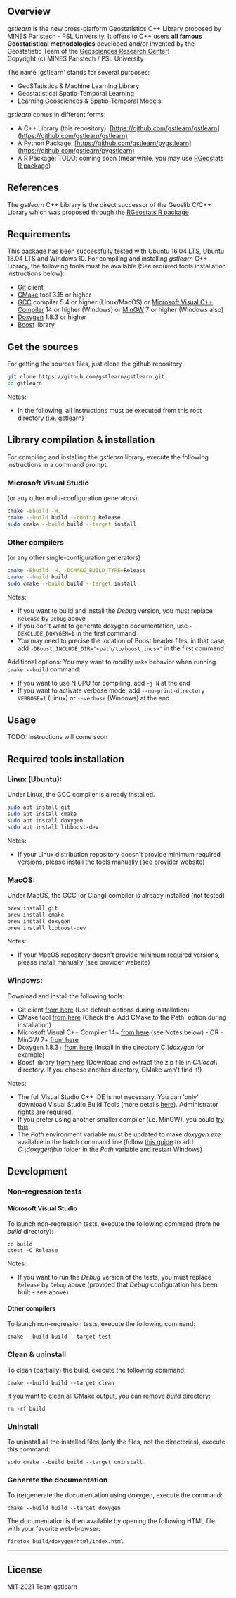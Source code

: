 ## Overview
*gstlearn* is the new cross-platform Geostatistics C++ Library proposed by MINES Paristech - PSL University. It offers to C++ users **all famous Geostatistical methodologies** developed and/or invented by the Geostatistic Team of the [Geosciences Research Center](https://www.geosciences.minesparis.psl.eu/)!<br/>
Copyright (c) MINES Paristech / PSL University

The name 'gstlearn' stands for several purposes:
  * GeoSTatistics & Machine Learning Library
  * Geostatistical Spatio-Temporal Learning
  * Learning Geosciences & Spatio-Temporal Models

*gstlearn* comes in different forms:
  * A C++ Library (this repository): [https://github.com/gstlearn/gstlearn](https://github.com/gstlearn/gstlearn)
  * A Python Package: [https://github.com/gstlearn/pygstlearn](https://github.com/gstlearn/pygstlearn)
  * A R Package: TODO: coming soon (meanwhile, you may use [RGeostats R package](http://cg.ensmp.fr/rgeostats))

## References
The *gstlearn* C++ Library is the direct successor of the Geoslib C/C++ Library which was proposed through the [RGeostats R package](http://cg.ensmp.fr/rgeostats)

## Requirements
This package has been successfully tested with Ubuntu 16.04 LTS, Ubuntu 18.04 LTS and Windows 10.
For compiling and installing *gstlearn* C++ Library, the following tools must be available (See required tools installation instructions below):
  * [Git](https://git-scm.com/downloads) client
  * [CMake](https://cmake.org/download) tool 3.15 or higher
  * [GCC](https://gcc.gnu.org) compiler 5.4 or higher (Linux/MacOS) or [Microsoft Visual C++ Compiler](https://visualstudio.microsoft.com/visual-cpp-build-tools) 14 or higher (Windows) or [MinGW](https://wiki.python.org/moin/WindowsCompilers#GCC_-_MinGW-w64_.28x86.2C_x64.29) 7 or higher (Windows also)
  * [Doxygen](https://www.doxygen.nl/download.html) 1.8.3 or higher
  * [Boost](https://www.boost.org/users/download) library
  
## Get the sources
For getting the sources files, just clone the github repository:

```sh
git clone https://github.com/gstlearn/gstlearn.git
cd gstlearn
```

Notes:
  * In the following, all instructions must be executed from this root directory (i.e. gstlearn)
  
## Library compilation & installation
For compiling and installing the *gstlearn* library, execute the following instructions in a command prompt.

### Microsoft Visual Studio
(or any other multi-configuration generators)

```sh
cmake -Bbuild -H.
cmake --build build --config Release
sudo cmake --build build --target install
```

### Other compilers
(or any other single-configuration generators)

```sh
cmake -Bbuild -H. -DCMAKE_BUILD_TYPE=Release
cmake --build build
sudo cmake --build build --target install
```

Notes:
  * If you want to build and install the *Debug* version, you must replace `Release` by `Debug` above
  * If you don't want to generate doxygen documentation, use `-DEXCLUDE_DOXYGEN=1` in the first command
  * You may need to precise the location of Boost header files, in that case, add `-DBoost_INCLUDE_DIR="<path/to/boost_incs>"` in the first command

Additional options:
You may want to modify `make` behavior when running `cmake --build` command:
  * If you want to use N CPU for compiling, add `-j N` at the end
  * If you want to activate verbose mode, add `--no-print-directory VERBOSE=1` (Linux) or `--verbose` (Windows) at the end

## Usage
TODO: Instructions will come soon

## Required tools installation

### Linux (Ubuntu):
Under Linux, the GCC compiler is already installed.

```sh
sudo apt install git
sudo apt install cmake
sudo apt install doxygen
sudo apt install libboost-dev
```

Notes:
  * If your Linux distribution repository doesn't provide minimum required versions, please install the tools manually (see provider website)

### MacOS:
Under MacOS, the GCC (or Clang) compiler is already installed (not tested)

```sh
brew install git
brew install cmake
brew install doxygen
brew install libboost-dev
```

Notes:
  * If your MacOS repository doesn't provide minimum required versions, please install manually (see provider website)
  
### Windows:
Download and install the following tools:
  * Git client [from here](https://gitforwindows.org) (Use default options during installation)
  * CMake tool [from here](https://cmake.org/download) (Check the 'Add CMake to the Path' option during installation)
  * Microsoft Visual C++ Compiler 14+ [from here](https://visualstudio.microsoft.com/visual-cpp-build-tools) (see Notes below) - OR - MinGW 7+ [from here](https://www.mingw-w64.org/downloads/)
  * Doxygen 1.8.3+ [from here](https://www.doxygen.nl/download.html) (Install in the directory *C:\\doxygen* for example)
  * Boost library [from here](https://www.boost.org/users/download) (Download and extract the zip file in *C:\\local\\* directory. If you choose another directory, CMake won't find it!)
    
Notes:
  * The full Visual Studio C++ IDE is not necessary. You can 'only' download Visual Studio Build Tools (more details [here](https://stackoverflow.com/a/44398715)). Administrator rights are required.
  * If you prefer using another smaller compiler (i.e. MinGW), you could [try this](https://wiki.python.org/moin/WindowsCompilers#GCC_-_MinGW-w64_.28x86.2C_x64.29)
  * The *Path* environment variable must be updated to make *doxygen.exe* available in the batch command line (follow [this guide](https://stackoverflow.com/questions/44272416/how-to-add-a-folder-to-path-environment-variable-in-windows-10-with-screensho) to add *C:\\doxygen\\bin* folder in the *Path* variable and restart Windows)

## Development
### Non-regression tests
#### Microsoft Visual Studio
To launch non-regression tests, execute the following command (from he *build* directory):

```
cd build
ctest -C Release
```
Notes:
  * If you want to run the *Debug* version of the tests, you must replace `Release` by `Debug` above (provided that *Debug* configuration has been built - see above)
  
#### Other compilers
To launch non-regression tests, execute the following command:

```
cmake --build build --target test
```

### Clean & uninstall
To clean (partially) the build, execute the following command:

```
cmake --build build --target clean
```
If you want to clean all CMake output, you can remove *build* directory:

```
rm -rf build
```

### Uninstall
To uninstall all the installed files (only the files, not the directories), execute this command:

```
sudo cmake --build build --target uninstall
```

### Generate the documentation
To (re)generate the documentation using doxygen, execute the command:

```
cmake --build build --target doxygen
```

The documentation is then available by opening the following HTML file with your favorite web-browser:

```
firefox build/doxygen/html/index.html
```

***

## License
MIT
2021 Team gstlearn
